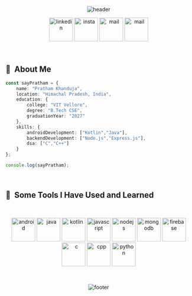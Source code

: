 <br><p align="center">
![header](https://capsule-render.vercel.app/api?type=waving&color=gradient&customColorList=5&text=Hello!&height=200&animation=fadeIn&fontSize=75)
</p>
<p align="center">
  <a href="https://www.linkedin.com/in/pratham-khanduja"><img src="https://img.icons8.com/?size=100&id=xuvGCOXi8Wyg&format=png&color=000000" alt="linkedin" width="64" height="64"/></a>
  <a href = "https://www.instagram.com/say.pratham?igsh=MWFyM2J2N3lwOXRyZw=="><img src="https://img.icons8.com/?size=100&id=Xy10Jcu1L2Su&format=png&color=000000" alt="insta" width="64" height="64"/></a>
  <a href="mailto:prathk30@gmail.com"><img src="https://img.icons8.com/?size=100&id=EgRndDDLh8kS&format=png&color=000000" alt="mail" width="64" height="64"/></a>
  <a href="https://leetcode.com/u/saypratham/"><img src="https://img.icons8.com/?size=100&id=9L16NypUzu38&format=png&color=000000" alt="mail" width="64" height="64"/></a>
  
</p>
<br>
<h2> 🚀 &nbsp;About Me</h2>

```typescript
const sayPratham = {
    name: "Pratham Khanduja",
    location: "Himachal Pradesh, India",
    education: {
        college: "VIT Vellore",
        degree: "B.Tech CSE",
        graduationYear: "2027"
    },
    skills: {
        androidDevelopment: ["Kotlin","Java"],
        backendDevelopment: ["Node.js","Express.js"],
        dsa: ["C","C++"]
    }
};

console.log(sayPratham);
```
<br>
<h2> 🚀 &nbsp;Some Tools I Have Used and Learned</h2>
<br>
<p align="center">
  <img src="https://cdn.jsdelivr.net/gh/devicons/devicon@latest/icons/androidstudio/androidstudio-original.svg" alt="android" width="64" height="64"/>
  <img src="https://cdn.jsdelivr.net/gh/devicons/devicon@latest/icons/java/java-original.svg" alt="java" width="64" height="64"/>
  <img src = "https://cdn.jsdelivr.net/gh/devicons/devicon@latest/icons/kotlin/kotlin-original.svg" alt="kotlin" width="64" height="64"/>
  <img src="https://cdn.jsdelivr.net/gh/devicons/devicon@latest/icons/javascript/javascript-original.svg" alt="javascript" width="64" height="64"/>
  <img src="https://cdn.jsdelivr.net/gh/devicons/devicon@latest/icons/nodejs/nodejs-original.svg" alt="nodejs" width="64" height="64"/>
  <img src="https://cdn.jsdelivr.net/gh/devicons/devicon@latest/icons/mongodb/mongodb-original.svg" alt="mongodb" width="64" height="64"/>
  <img src = "https://cdn.jsdelivr.net/gh/devicons/devicon@latest/icons/firebase/firebase-original.svg" alt="firebase" width="64" height="64"/>
  <img src="https://cdn.jsdelivr.net/gh/devicons/devicon@latest/icons/c/c-original.svg" alt="c" width="64" height="64"/>
  <img src="https://cdn.jsdelivr.net/gh/devicons/devicon@latest/icons/cplusplus/cplusplus-original.svg" alt="cpp" width="64" height="64"/>
  <img src="https://cdn.jsdelivr.net/gh/devicons/devicon@latest/icons/python/python-original.svg" alt="python" width="64" height="64"/>

</p>

<br><p align="center">
![footer](https://capsule-render.vercel.app/api?type=waving&color=gradient&customColorList=5&height=200&animation=fadeIn&fontSize=75&section=footer)
</p>
